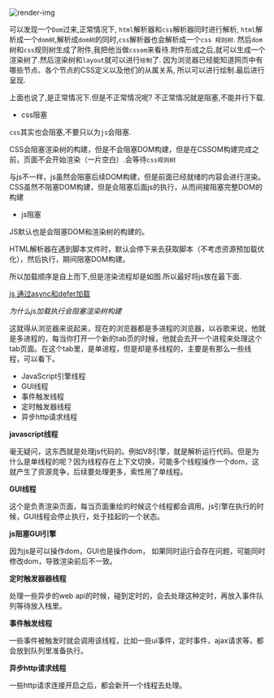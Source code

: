 ![render-img](http://taligarsiel.com/Projects/webkitflow.png)

可以发现一个`Dom`过来,正常情况下, `html`解析器和`css`解析器同时进行解析, `html`解析成一个`dom树`,解析成`dom树`的同时,`css`解析器也会解析成一个`css 规则树`.
然后`dom`树和`css`规则树生成了附件,我把他当做`cssom`来看待.附件形成之后,就可以生成一个渲染树了.然后渲染树和`layout`就可以进行`绘制`了.
因为浏览器已经能知道网页中有哪些节点、各个节点的CSS定义以及他们的从属关系, 所以可以进行绘制.最后进行呈现.

上面也说了,是正常情况下.但是不正常情况呢?
不正常情况就是阻塞,不能并行下载.

- css阻塞

`css`其实也会阻塞,不要只以为`js`会阻塞.

CSS会阻塞渲染树的构建，但是不会阻塞DOM构建，但是在CSSOM构建完成之前，页面不会开始渲染（一片空白）.会等待`css规则树`

与js不一样，js虽然会阻塞后续DOM构建，但是前面已经就绪的内容会进行渲染。CSS虽然不阻塞DOM构建，但是会阻塞后面js的执行，从而间接阻塞完整DOM的构建

- js阻塞

JS默认也是会阻塞DOM和渲染树的构建的。

HTML解析器在遇到脚本文件时，默认会停下来去获取脚本（不考虑资源预加载优化），然后执行，期间阻塞DOM构建。

所以加载顺序是自上而下,但是渲染流程却是如图.所以最好将js放在最下面.

[js 通过async和defer加载](https://github.com/xiaohesong/TIL/blob/master/front-end/javascript/events/%E9%A1%B5%E9%9D%A2%E7%94%9F%E5%91%BD%E5%91%A8%E6%9C%9F.md#domcontentloaded-and-scripts)

*为什么js加载执行会阻塞渲染树构建*

这就得从浏览器来说起来，现在的浏览器都是多进程的浏览器，以谷歌来说，他就是多进程的，每当你打开一个新的tab页的时候，他就会去开一个进程来处理这个tab页面。在这个tab里，是单进程，但是却是多线程的，主要是有那么一些线程，可以看下。

- JavaScript引擎线程
- GUI线程
- 事件触发线程
- 定时触发器线程
- 异步http请求线程

**javascript线程**

毫无疑问，这东西就是处理js代码的。例如V8引擎，就是解析运行代码。但是为什么是单线程的呢？因为线程存在上下文切换，可能多个线程操作一个dom，这就产生了资源竞争，后续要处理更多，索性用了单线程。

**GUI线程**

这个是负责渲染页面，每当页面重绘的时候这个线程都会调用。js引擎在执行的时候，GUI线程会停止执行，处于挂起的一个状态。

**js阻塞GUI引擎**

因为js是可以操作dom，GUI也是操作dom， 如果同时运行会存在问题，可能同时修改dom，导致渲染前后不一致。

**定时触发器器线程**

处理一些异步的web api的时候，碰到定时的，会去处理这种定时，再放入事件队列等待放入栈里。

**事件触发线程**

一些事件被触发时就会调用该线程，比如一些ui事件，定时事件，ajax请求等，都会放到队列里准备执行。

**异步http请求线程**

一些http请求连接开启之后，都会新开一个线程去处理。
